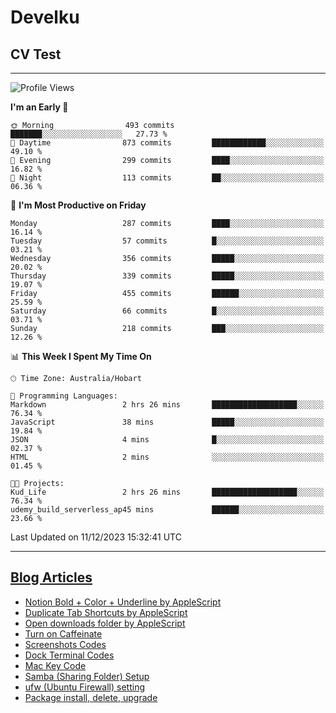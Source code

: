 <h1> Develku </h1>

<h2>CV Test</h2>

---

<!--START_SECTION:waka-->
![Profile Views](http://img.shields.io/badge/Profile%20Views-0-blue)

**I'm an Early 🐤** 

```text
🌞 Morning                493 commits         ███████░░░░░░░░░░░░░░░░░░   27.73 % 
🌆 Daytime                873 commits         ████████████░░░░░░░░░░░░░   49.10 % 
🌃 Evening                299 commits         ████░░░░░░░░░░░░░░░░░░░░░   16.82 % 
🌙 Night                  113 commits         ██░░░░░░░░░░░░░░░░░░░░░░░   06.36 % 
```
📅 **I'm Most Productive on Friday** 

```text
Monday                   287 commits         ████░░░░░░░░░░░░░░░░░░░░░   16.14 % 
Tuesday                  57 commits          █░░░░░░░░░░░░░░░░░░░░░░░░   03.21 % 
Wednesday                356 commits         █████░░░░░░░░░░░░░░░░░░░░   20.02 % 
Thursday                 339 commits         █████░░░░░░░░░░░░░░░░░░░░   19.07 % 
Friday                   455 commits         ██████░░░░░░░░░░░░░░░░░░░   25.59 % 
Saturday                 66 commits          █░░░░░░░░░░░░░░░░░░░░░░░░   03.71 % 
Sunday                   218 commits         ███░░░░░░░░░░░░░░░░░░░░░░   12.26 % 
```


📊 **This Week I Spent My Time On** 

```text
🕑︎ Time Zone: Australia/Hobart

💬 Programming Languages: 
Markdown                 2 hrs 26 mins       ███████████████████░░░░░░   76.34 % 
JavaScript               38 mins             █████░░░░░░░░░░░░░░░░░░░░   19.84 % 
JSON                     4 mins              █░░░░░░░░░░░░░░░░░░░░░░░░   02.37 % 
HTML                     2 mins              ░░░░░░░░░░░░░░░░░░░░░░░░░   01.45 % 

🐱‍💻 Projects: 
Kud_Life                 2 hrs 26 mins       ███████████████████░░░░░░   76.34 % 
udemy_build_serverless_ap45 mins             ██████░░░░░░░░░░░░░░░░░░░   23.66 % 
```


 Last Updated on 11/12/2023 15:32:41 UTC
<!--END_SECTION:waka-->

---

## [Blog Articles](https://my-digital-garden-green-seven.vercel.app/)

<!--START_SECTION:blog-->
- [Notion Bold + Color + Underline by AppleScript](https://my-digital-garden-green-seven.vercel.app/3-resource/mac-tips/notion-bold-color-underline-by-apple-script/)
- [Duplicate Tab Shortcuts by AppleScript](https://my-digital-garden-green-seven.vercel.app/3-resource/mac-tips/duplicate-tab-shortcuts-by-apple-script/)
- [Open downloads folder by AppleScript](https://my-digital-garden-green-seven.vercel.app/3-resource/mac-tips/open-downloads-folder-by-apple-script/)
- [Turn on Caffeinate](https://my-digital-garden-green-seven.vercel.app/3-resource/mac-tips/turn-on-caffeinate/)
- [Screenshots Codes](https://my-digital-garden-green-seven.vercel.app/3-resource/mac-tips/screenshots-codes/)
- [Dock Terminal Codes](https://my-digital-garden-green-seven.vercel.app/3-resource/mac-tips/dock-terminal-codes/)
- [Mac Key Code](https://my-digital-garden-green-seven.vercel.app/3-resource/mac-tips/mac-key-code/)
- [Samba (Sharing Folder) Setup](https://my-digital-garden-green-seven.vercel.app/3-resource/ubuntu-linux/samba-sharing-folder-setup/)
- [ufw (Ubuntu Firewall) setting](https://my-digital-garden-green-seven.vercel.app/3-resource/ubuntu-linux/ufw-ubuntu-firewall-setting/)
- [Package install, delete, upgrade](https://my-digital-garden-green-seven.vercel.app/apt/package-install-delete-upgrade/)
<!--END_SECTION:blog-->
